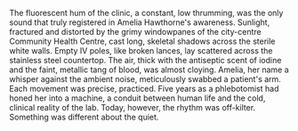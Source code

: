 The fluorescent hum of the clinic, a constant, low thrumming, was the only sound that truly registered in Amelia Hawthorne's awareness.  Sunlight, fractured and distorted by the grimy windowpanes of the city-centre Community Health Centre, cast long, skeletal shadows across the sterile white walls.  Empty IV poles, like broken lances, lay scattered across the stainless steel countertop.  The air, thick with the antiseptic scent of iodine and the faint, metallic tang of blood, was almost cloying.  Amelia, her name a whisper against the ambient noise, meticulously swabbed a patient's arm.  Each movement was precise, practiced.  Five years as a phlebotomist had honed her into a machine, a conduit between human life and the cold, clinical reality of the lab.  Today, however, the rhythm was off-kilter.  Something was different about the quiet.
